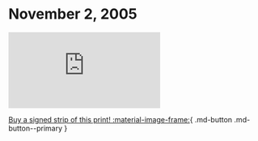# November 2, 2005

![](https://www.achewood.com/comic.php?date=11022005)

[Buy a signed strip of this print! :material-image-frame:](https://achewood-holiday-pop-up.myshopify.com/products/strip#11022005){ .md-button .md-button--primary }
